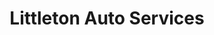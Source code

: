 ---
title: "Littleton Auto Services"
url: /littleton/littleton-auto-services/
shop: Autowerkstatt
---